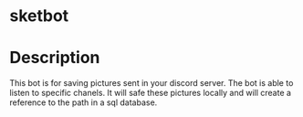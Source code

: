 # sketbot

# Description

This bot is for saving pictures sent in your discord server.
The bot is able to listen to specific chanels. 
It will safe these pictures locally and will create a reference to the path in a sql database.
